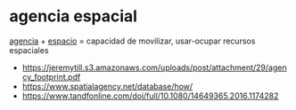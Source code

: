# agencia espacial

[agencia](agencia.md) + [espacio](espacio.md) = capacidad de movilizar, usar-ocupar recursos espaciales

* https://jeremytill.s3.amazonaws.com/uploads/post/attachment/29/agency_footprint.pdf
* https://www.spatialagency.net/database/how/
* https://www.tandfonline.com/doi/full/10.1080/14649365.2016.1174282
